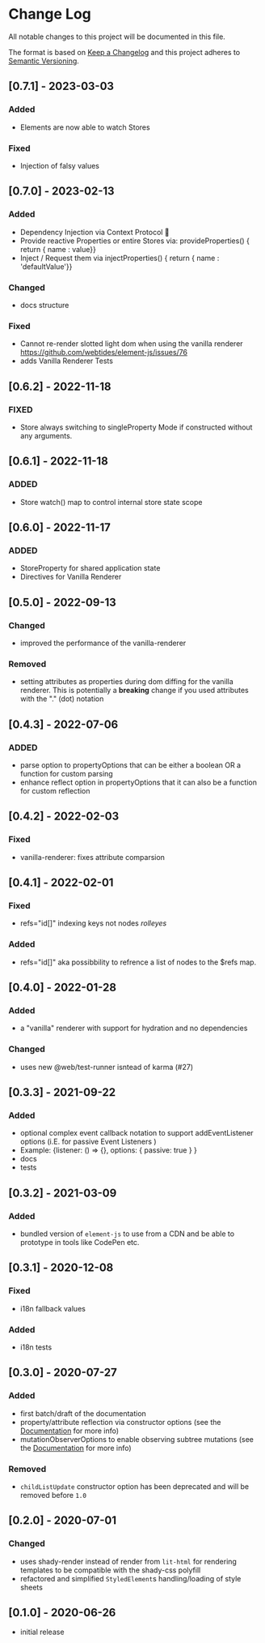 # Change Log

All notable changes to this project will be documented in this file.

The format is based on [Keep a Changelog](http://keepachangelog.com/) and this project adheres to [Semantic Versioning](http://semver.org/).

<!--
   PRs should document their user-visible changes (if any) in the
   Unreleased section, uncommenting the header as necessary.
-->

<!-- ## Unreleased -->
<!-- ### Added -->
<!-- ### Changed -->
<!-- ### Removed -->
<!-- ### Fixed -->

## [0.7.1] - 2023-03-03

### Added
* Elements are now able to watch Stores 

### Fixed
* Injection of falsy values

## [0.7.0] - 2023-02-13

### Added
* Dependency Injection via Context Protocol 💉
* Provide reactive Properties or entire Stores via: provideProperties() { return { name : value}} 
* Inject / Request them via injectProperties() { return { name : 'defaultValue'}}

### Changed
* docs structure

### Fixed
* Cannot re-render slotted light dom when using the vanilla renderer https://github.com/webtides/element-js/issues/76
* adds Vanilla Renderer Tests


## [0.6.2] - 2022-11-18

### FIXED
* Store always switching to singleProperty Mode if constructed without any arguments.

## [0.6.1] - 2022-11-18

### ADDED
* Store watch() map to control internal store state scope

## [0.6.0] - 2022-11-17

### ADDED
* StoreProperty for shared application state  
* Directives for Vanilla Renderer

## [0.5.0] - 2022-09-13

### Changed
* improved the performance of the vanilla-renderer

### Removed
* setting attributes as properties during dom diffing for the vanilla renderer. This is potentially a **breaking** change if you used attributes with the "." (dot) notation

## [0.4.3] - 2022-07-06

### ADDED
* parse option to propertyOptions that can be either a boolean OR a function for custom parsing
* enhance reflect option in propertyOptions that it can also be a function for custom reflection

## [0.4.2] - 2022-02-03

### Fixed
* vanilla-renderer: fixes attribute comparsion

## [0.4.1] - 2022-02-01

### Fixed
* refs="id[]" indexing keys not nodes *rolleyes* 

### Added
* refs="id[]" aka possibbility to refrence a list of nodes to the $refs map. 

## [0.4.0] - 2022-01-28

### Added
* a "vanilla" renderer with support for hydration and no dependencies

### Changed
* uses new @web/test-runner isntead of karma (#27)

## [0.3.3] - 2021-09-22

### Added
* optional complex event callback notation to support addEventListener options (i.E. for passive Event Listeners )
* Example:  {listener: () => {}, options: { passive: true } }
* docs
* tests


## [0.3.2] - 2021-03-09

### Added
* bundled version of `element-js` to use from a CDN and be able to prototype in tools like CodePen etc.

## [0.3.1] - 2020-12-08

### Fixed 
* i18n fallback values

### Added
* i18n tests

## [0.3.0] - 2020-07-27

### Added
* first batch/draft of the documentation
* property/attribute reflection via constructor options (see the [Documentation](/docs/README.md#propertyoptions) for more info)
* mutationObserverOptions to enable observing subtree mutations (see the [Documentation](/docs/README.md#mutationobserveroptions) for more info)

### Removed
* `childListUpdate` constructor option has been deprecated and will be removed before `1.0`

## [0.2.0] - 2020-07-01

### Changed
* uses shady-render instead of render from `lit-html` for rendering templates to be compatible with the shady-css polyfill
* refactored and simplified `StyledElement`s handling/loading of style sheets

## [0.1.0] - 2020-06-26

* initial release
